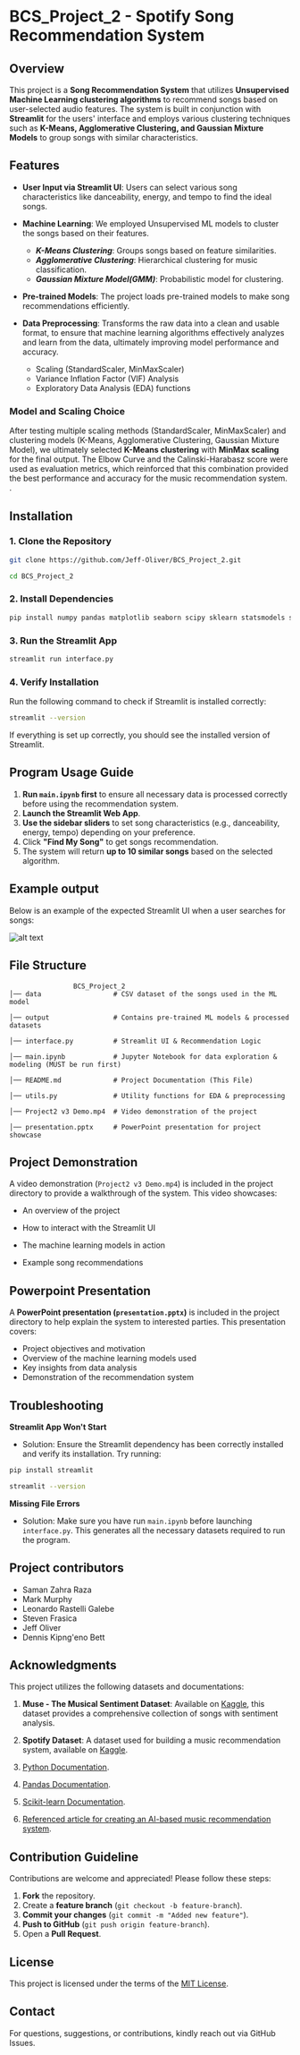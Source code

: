 # BCS_Project_2 - Spotify Song Recommendation System

## Overview
This project is a **Song Recommendation System** that utilizes **Unsupervised Machine Learning clustering algorithms** to recommend songs based on user-selected audio features. The system is built in conjunction with **Streamlit** for the users' interface and employs various clustering techniques such as **K-Means, Agglomerative Clustering, and Gaussian Mixture Models** to group songs with similar characteristics.

## Features
- **User Input via Streamlit UI**: Users can select various song characteristics like danceability, energy, and tempo to find the ideal songs.

- **Machine Learning**: We employed Unsupervised ML models to cluster the songs based on their features.

  - ***K-Means Clustering***: Groups songs based on feature similarities.
  - ***Agglomerative Clustering***: Hierarchical clustering for music classification.
  - ***Gaussian Mixture Model(GMM)***: Probabilistic model for clustering.

- **Pre-trained Models**: The project loads pre-trained models to make song recommendations efficiently.

- **Data Preprocessing**: Transforms the raw data into a clean and usable format, to ensure that machine learning algorithms effectively analyzes and learn from the data, ultimately improving model performance and accuracy.
  - Scaling (StandardScaler, MinMaxScaler)
  - Variance Inflation Factor (VIF) Analysis
  - Exploratory Data Analysis (EDA) functions

### Model and Scaling Choice
After testing multiple scaling methods (StandardScaler, MinMaxScaler) and clustering models (K-Means, Agglomerative Clustering, Gaussian Mixture Model), we ultimately selected **K-Means clustering** with **MinMax scaling** for the final output. The Elbow Curve and the Calinski-Harabasz score were used as evaluation metrics, which reinforced that this combination provided the best performance and accuracy for the music recommendation system.
.

## Installation
### **1. Clone the Repository**
```bash
git clone https://github.com/Jeff-Oliver/BCS_Project_2.git

cd BCS_Project_2
```

### **2. Install Dependencies**
```bash
pip install numpy pandas matplotlib seaborn scipy sklearn statsmodels streamlit joblib
```

### **3. Run the Streamlit App**
```bash
streamlit run interface.py
```

### **4. Verify Installation**
Run the following command to check if Streamlit is installed correctly:
```bash
streamlit --version
```
If everything is set up correctly, you should see the installed version of Streamlit.

## Program Usage Guide
1. **Run `main.ipynb` first** to ensure all necessary data is processed correctly before using the recommendation system.
2. **Launch the Streamlit Web App**.
3. **Use the sidebar sliders** to set song characteristics (e.g., danceability, energy, tempo) depending on your preference.
4. Click **"Find My Song"** to get songs recommendation.
5. The system will return **up to 10 similar songs** based on the selected algorithm.

## Example output

Below is an example of the expected Streamlit UI when a user searches for songs:

![alt text](<Screenshot 2025-02-18 at 8.46.11 PM-1.png>)

## File Structure
```
                BCS_Project_2
│── data                  # CSV dataset of the songs used in the ML model 

│── output                # Contains pre-trained ML models & processed datasets

│── interface.py          # Streamlit UI & Recommendation Logic

│── main.ipynb            # Jupyter Notebook for data exploration & modeling (MUST be run first)

│── README.md             # Project Documentation (This File)

│── utils.py              # Utility functions for EDA & preprocessing

│── Project2 v3 Demo.mp4  # Video demonstration of the project

│── presentation.pptx     # PowerPoint presentation for project showcase
```

## Project Demonstration

A video demonstration (`Project2 v3 Demo.mp4`) is included in the project directory to provide a walkthrough of the system. This video showcases:

- An overview of the project

- How to interact with the Streamlit UI

- The machine learning models in action

- Example song recommendations


## Powerpoint Presentation

A **PowerPoint presentation (`presentation.pptx`)** is included in the project directory to help explain the system to interested parties. This presentation covers:
- Project objectives and motivation
- Overview of the machine learning models used
- Key insights from data analysis
- Demonstration of the recommendation system

## Troubleshooting

**Streamlit App Won't Start**

- Solution: Ensure the Streamlit dependency has been correctly installed and verify its installation. Try running:

```bash
pip install streamlit
```
```bash
streamlit --version
```

**Missing File Errors**

- Solution: Make sure you have run `main.ipynb` before launching `interface.py`. This generates all the necessary datasets required to run the program.

## Project contributors

- Saman Zahra Raza
- Mark Murphy
- Leonardo Rastelli Galebe
- Steven Frasica
- Jeff Oliver 
- Dennis Kipng'eno Bett

## Acknowledgments

This project utilizes the following datasets and documentations:
1. **Muse - The Musical Sentiment Dataset**: Available on [Kaggle](https://www.kaggle.com/datasets/cakiki/muse-the-musical-sentiment-dataset), this dataset provides a comprehensive collection of songs with sentiment analysis.

2. **Spotify Dataset**: A dataset used for building a music recommendation system, available on [Kaggle](https://www.kaggle.com/code/vatsalmavani/music-recommendation-system-using-spotify-dataset).

3. [Python Documentation](https://docs.python.org/3/).

4. [Pandas Documentation](https://pandas.pydata.org/pandas-docs/stable/index.html).

5. [Scikit-learn Documentation](https://scikit-learn.org/stable/index.html).

6. [Referenced article for creating an AI-based music recommendation system](https://www.eliftech.com/insights/all-you-need-to-know-about-a-music-recommendation-system-with-a-step-by-step-guide-to-creating-it/).

## Contribution Guideline

Contributions are welcome and appreciated! Please follow these steps:
1. **Fork** the repository.
2. Create a **feature branch** (`git checkout -b feature-branch`).
3. **Commit your changes** (`git commit -m "Added new feature"`).
4. **Push to GitHub** (`git push origin feature-branch`).
5. Open a **Pull Request**.

## License
This project is licensed under the terms of the [MIT License](https://opensource.org/licenses/MIT).

## Contact
For questions, suggestions, or contributions, kindly reach out via GitHub Issues.


